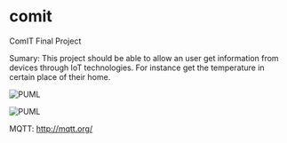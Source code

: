 # comit
ComIT Final Project

Sumary:
This project should be able to allow an user get information from devices through IoT technologies. For instance get the temperature in certain place of their home.

![PUML](http://www.plantuml.com/plantuml/proxy?src=https://raw.githubusercontent.com/hectorgastaminza/comit/master/FinalProject/DGeneralDescription.puml)

![PUML](http://www.plantuml.com/plantuml/proxy?src=https://raw.githubusercontent.com/hectorgastaminza/comit/master/FinalProject/Diagrams/DEntities.puml)

MQTT: http://mqtt.org/
